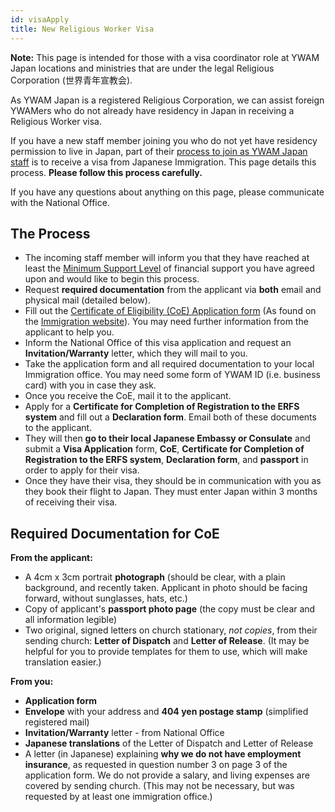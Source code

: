 ```yaml
---
id: visaApply
title: New Religious Worker Visa
---
```


**Note:** This page is intended for those with a visa coordinator role at YWAM Japan locations and ministries that are under the legal Religious Corporation (世界青年宣教会).

As YWAM Japan is a registered Religious Corporation, we can assist foreign YWAMers who do not already have residency in Japan in receiving a Religious Worker visa.

If you have a new staff member joining you who do not yet have residency permission to live in Japan, part of their [process to join as YWAM Japan staff](../staff/join.md) is to receive a visa from Japanese Immigration. This page details this process. **Please follow this process carefully.**

If you have any questions about anything on this page, please communicate with the National Office.

## The Process

- The incoming staff member will inform you that they have reached at least the [Minimum Support Level](../staff/finances.md) of financial support you have agreed upon and would like to begin this process.
- Request **required documentation** from the applicant via **both** email and physical mail (detailed below).
- Fill out the [Certificate of Eligibility (CoE) Application form](https://www.moj.go.jp/isa/content/930004037.pdf) (As found on the [Immigration website](https://www.isa.go.jp/en/applications/procedures/16-1.html)). You may need further information from the applicant to help you.
- Inform the National Office of this visa application and request an **Invitation/Warranty** letter, which they will mail to you.
- Take the application form and all required documentation to your local Immigration office. You may need some form of YWAM ID (i.e. business card) with you in case they ask.
- Once you receive the CoE, mail it to the applicant.
- Apply for a **Certificate for Completion of Registration to the ERFS system** and fill out a **Declaration form**. Email both of these documents to the applicant.
- They will then **go to their local Japanese Embassy or Consulate** and submit a **Visa Application** form, **CoE**, **Certificate for Completion of Registration to the ERFS system**, **Declaration form**, and **passport** in order to apply for their visa.
- Once they have their visa, they should be in communication with you as they book their flight to Japan. They must enter Japan within 3 months of receiving their visa.

## Required Documentation for CoE

**From the applicant:**

- A 4cm x 3cm portrait **photograph** (should be clear, with a plain background, and recently taken. Applicant in photo should be facing forward, without sunglasses, hats, etc.)
- Copy of applicant's **passport photo page** (the copy must be clear and all information legible)
- Two original, signed letters on church stationary, *not copies*, from their sending church: **Letter of Dispatch** and **Letter of Release**. (It may be helpful for you to provide templates for them to use, which will make translation easier.)

**From you:**

- **Application form**
- **Envelope** with your address and **404 yen postage stamp** (simplified registered mail)
- **Invitation/Warranty** letter - from National Office
- **Japanese translations** of the Letter of Dispatch and Letter of Release
- A letter (in Japanese) explaining **why we do not have employment insurance**, as requested in question number 3 on page 3 of the application form. We do not provide a salary, and living expenses are covered by sending church. (This may not be necessary, but was requested by at least one immigration office.)
